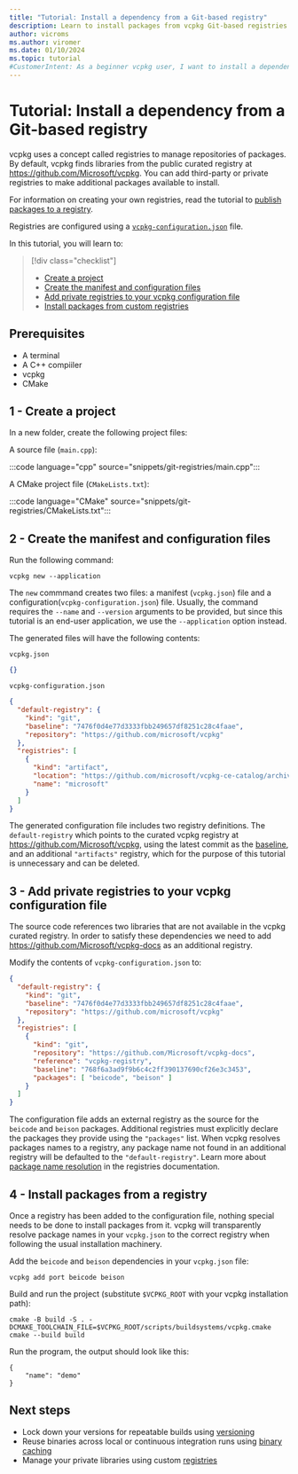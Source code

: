 ```yaml
---
title: "Tutorial: Install a dependency from a Git-based registry"
description: Learn to install packages from vcpkg Git-based registries.
author: vicroms
ms.author: viromer
ms.date: 01/10/2024
ms.topic: tutorial
#CustomerIntent: As a beginner vcpkg user, I want to install a dependency from a Git-based registry
---
```

# Tutorial: Install a dependency from a Git-based registry

vcpkg uses a concept called registries to manage repositories of packages. By default, vcpkg finds
libraries from the public curated registry at <https://github.com/Microsoft/vcpkg>. You can add
third-party or private registries to make additional packages available to install.

For information on creating your own registries, read the tutorial to [publish packages to a registry](../produce/publish-to-a-git-registry.md).

Registries are configured using a
[`vcpkg-configuration.json`](../reference/vcpkg-configuration-json.md) file.

In this tutorial, you will learn to:

> [!div class="checklist"]
> * [Create a project](#1---create-a-project)
> * [Create the manifest and configuration files](#2---create-the-manifest-and-configuration-files)
> * [Add private registries to your vcpkg configuration file](#3---add-private-registries-to-your-vcpkg-configuration-file)
> * [Install packages from custom registries](#4---install-packages-from-a-registry)

## Prerequisites

* A terminal
* A C++ compiiler
* vcpkg
* CMake

## 1 - Create a project

In a new folder, create the following project files:

A source file (`main.cpp`):

:::code language="cpp" source="snippets/git-registries/main.cpp":::

A CMake project file (`CMakeLists.txt`):

:::code language="CMake" source="snippets/git-registries/CMakeLists.txt":::

## 2 - Create the manifest and configuration files

Run the following command:

```Console
vcpkg new --application
```

The `new` commmand creates two files: a manifest (`vcpkg.json`) file and a
configuration(`vcpkg-configuration.json`) file. Usually, the command requires the `--name` and
`--version` arguments to be provided, but since this tutorial is an end-user application, we use the
`--application` option instead.

The generated files will have the following contents:

`vcpkg.json`

```json
{}
```

`vcpkg-configuration.json`

```json
{
  "default-registry": {
    "kind": "git",
    "baseline": "7476f0d4e77d3333fbb249657df8251c28c4faae",
    "repository": "https://github.com/microsoft/vcpkg"
  },
  "registries": [
    {
      "kind": "artifact",
      "location": "https://github.com/microsoft/vcpkg-ce-catalog/archive/refs/heads/main.zip",
      "name": "microsoft"
    }
  ]
}
```

The generated configuration file includes two registry definitions. The `default-registry` which points to
the curated vcpkg registry at <https://github.com/Microsoft/vcpkg>, using the latest commit as the
[baseline](../users/versioning.md#baselines), and an additional `"artifacts"` registry, which for the
purpose of this tutorial is unnecessary and can be deleted. 

## 3 - Add private registries to your vcpkg configuration file

The source code references two libraries that are not available in the vcpkg curated registry. In
order to satisfy these dependencies we need to add
<https://github.com/Microsoft/vcpkg-docs> as an additional registry.

Modify the contents of `vcpkg-configuration.json` to:

```json
{
  "default-registry": {
    "kind": "git",
    "baseline": "7476f0d4e77d3333fbb249657df8251c28c4faae",
    "repository": "https://github.com/microsoft/vcpkg"
  },
  "registries": [
    {
      "kind": "git",
      "repository": "https://github.com/Microsoft/vcpkg-docs",
      "reference": "vcpkg-registry",
      "baseline": "768f6a3ad9f9b6c4c2ff390137690cf26e3c3453",
      "packages": [ "beicode", "beison" ]
    }
  ]
}
```

The configuration file adds an external registry as the source for the `beicode` and `beison`
packages. Additional registries must explicitly declare the packages they provide using the
`"packages"` list.  When vcpkg resolves packages names to a registry, any package name not found in
an additional registry will be defaulted to the `"default-registry"`. Learn more about [package name
resolution](../concepts/package-name-resolution.md) in the registries documentation.

## 4 - Install packages from a registry

Once a registry has been added to the configuration file, nothing special needs to be done to
install packages from it. vcpkg will transparently resolve package names in your `vcpkg.json` to the
correct registry when following the usual installation machinery.

Add the `beicode` and `beison` dependencies in your `vcpkg.json` file:

```Console
vcpkg add port beicode beison
```

Build and run the project (substitute `$VCPKG_ROOT` with your vcpkg installation path):

```Console
cmake -B build -S . -DCMAKE_TOOLCHAIN_FILE=$VCPKG_ROOT/scripts/buildsystems/vcpkg.cmake
cmake --build build
```

Run the program, the output should look like this:

```Console
{
    "name": "demo"
}
```

## Next steps

* Lock down your versions for repeatable builds using [versioning](../users/versioning.concepts.md)
* Reuse binaries across local or continuous integration runs using [binary caching](../users/binarycaching.md)
* Manage your private libraries using custom [registries](../maintainers/registries.md)
